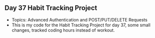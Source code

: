 ## Day 37 Habit Tracking Project
- Topics: Advanced Authentication and POST/PUT/DELETE Requests
- This is my code for the Habit Tracking Project for day 37, some small changes, tracked coding hours instead of workout.

